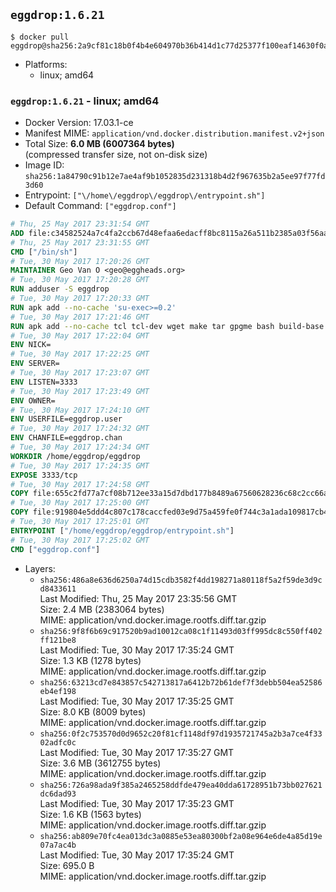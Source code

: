 ## `eggdrop:1.6.21`

```console
$ docker pull eggdrop@sha256:2a9cf81c18b0f4b4e604970b36b414d1c77d25377f100eaf14630f0a8dfe2227
```

-	Platforms:
	-	linux; amd64

### `eggdrop:1.6.21` - linux; amd64

-	Docker Version: 17.03.1-ce
-	Manifest MIME: `application/vnd.docker.distribution.manifest.v2+json`
-	Total Size: **6.0 MB (6007364 bytes)**  
	(compressed transfer size, not on-disk size)
-	Image ID: `sha256:1a84790c91b12e7ae4af9b1052835d231318b4d2f967635b2a5ee97f77fd3d60`
-	Entrypoint: `["\/home\/eggdrop\/eggdrop\/entrypoint.sh"]`
-	Default Command: `["eggdrop.conf"]`

```dockerfile
# Thu, 25 May 2017 23:31:54 GMT
ADD file:c34582524a7c4fa2ccb67d48efaa6edacff8bc8115a26a511b2385a03f56aa8e in / 
# Thu, 25 May 2017 23:31:55 GMT
CMD ["/bin/sh"]
# Tue, 30 May 2017 17:20:26 GMT
MAINTAINER Geo Van O <geo@eggheads.org>
# Tue, 30 May 2017 17:20:28 GMT
RUN adduser -S eggdrop
# Tue, 30 May 2017 17:20:33 GMT
RUN apk add --no-cache 'su-exec>=0.2'
# Tue, 30 May 2017 17:21:46 GMT
RUN apk add --no-cache tcl tcl-dev wget make tar gpgme bash build-base   && wget ftp://ftp.eggheads.org/pub/eggdrop/source/1.6/eggdrop1.6.21.tar.gz   && wget ftp://ftp.eggheads.org/pub/eggdrop/source/1.6/eggdrop1.6.21.tar.gz.asc   && gpg --keyserver ha.pool.sks-keyservers.net --recv-key B0B3D92ABE1D20233A2ECB01DB909F5EE7C0E7F7   && gpg --batch --verify eggdrop1.6.21.tar.gz.asc eggdrop1.6.21.tar.gz   && rm eggdrop1.6.21.tar.gz.asc   && tar -zxvf eggdrop1.6.21.tar.gz   && rm eggdrop1.6.21.tar.gz   && ( cd eggdrop1.6.21     && CFLAGS="-std=gnu89" ./configure --with-tclinc=/usr/include/tcl.h --with-tcllib=/usr/lib/libtcl8.6.so     && make config     && make     && make install DEST=/home/eggdrop/eggdrop )   && rm -rf eggdrop1.6.21   && mkdir /home/eggdrop/eggdrop/data   && chown -R eggdrop /home/eggdrop/eggdrop   && apk del tcl-dev wget make tar gpgme build-base
# Tue, 30 May 2017 17:22:04 GMT
ENV NICK=
# Tue, 30 May 2017 17:22:25 GMT
ENV SERVER=
# Tue, 30 May 2017 17:23:07 GMT
ENV LISTEN=3333
# Tue, 30 May 2017 17:23:49 GMT
ENV OWNER=
# Tue, 30 May 2017 17:24:10 GMT
ENV USERFILE=eggdrop.user
# Tue, 30 May 2017 17:24:32 GMT
ENV CHANFILE=eggdrop.chan
# Tue, 30 May 2017 17:24:34 GMT
WORKDIR /home/eggdrop/eggdrop
# Tue, 30 May 2017 17:24:35 GMT
EXPOSE 3333/tcp
# Tue, 30 May 2017 17:24:58 GMT
COPY file:655c2fd77a7cf08b712ee33a15d7dbd177b8489a67560628236c68c2cc66aa58 in /home/eggdrop/eggdrop 
# Tue, 30 May 2017 17:25:00 GMT
COPY file:919804e5ddd4c807c178caccfed03e9d75a459fe0f744c3a1ada109817cb44ec in /home/eggdrop/eggdrop/scripts/ 
# Tue, 30 May 2017 17:25:01 GMT
ENTRYPOINT ["/home/eggdrop/eggdrop/entrypoint.sh"]
# Tue, 30 May 2017 17:25:02 GMT
CMD ["eggdrop.conf"]
```

-	Layers:
	-	`sha256:486a8e636d6250a74d15cdb3582f4dd198271a80118f5a2f59de3d9cd8433611`  
		Last Modified: Thu, 25 May 2017 23:35:56 GMT  
		Size: 2.4 MB (2383064 bytes)  
		MIME: application/vnd.docker.image.rootfs.diff.tar.gzip
	-	`sha256:9f8f6b69c917520b9ad10012ca08c1f11493d03ff995dc8c550ff402ff121be8`  
		Last Modified: Tue, 30 May 2017 17:35:24 GMT  
		Size: 1.3 KB (1278 bytes)  
		MIME: application/vnd.docker.image.rootfs.diff.tar.gzip
	-	`sha256:63213cd7e843857c542713817a6412b72b61def7f3debb504ea52586eb4ef198`  
		Last Modified: Tue, 30 May 2017 17:35:25 GMT  
		Size: 8.0 KB (8009 bytes)  
		MIME: application/vnd.docker.image.rootfs.diff.tar.gzip
	-	`sha256:0f2c753570d0d9652c20f81cf1148df97d1935721745a2b3a7ce4f3302adfc0c`  
		Last Modified: Tue, 30 May 2017 17:35:27 GMT  
		Size: 3.6 MB (3612755 bytes)  
		MIME: application/vnd.docker.image.rootfs.diff.tar.gzip
	-	`sha256:726a98ada9f385a2465258ddfde479ea40dda61728951b73bb027621dc6dad93`  
		Last Modified: Tue, 30 May 2017 17:35:23 GMT  
		Size: 1.6 KB (1563 bytes)  
		MIME: application/vnd.docker.image.rootfs.diff.tar.gzip
	-	`sha256:ab809e70fc4ea013dc3a0885e53ea80300bf2a08e964e6de4a85d19e07a7ac4b`  
		Last Modified: Tue, 30 May 2017 17:35:24 GMT  
		Size: 695.0 B  
		MIME: application/vnd.docker.image.rootfs.diff.tar.gzip

